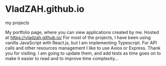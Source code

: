 # VladZAH.github.io
my projects

My portfolio page, where you can view applications created by me. Hosted at https://vladzah.github.io/
For most of the projects, I have been using vanilla JavaScript with React.js, but I am implementing Typescript.
For API calls and other resources management I like to use Axios or Express.
Thank you for visiting.
I am going to update them, and add tests as time goes on to make it easier to read and to improve time complexity...
